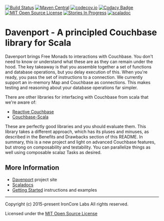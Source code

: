 [![Build Status](https://travis-ci.org/IronCoreLabs/davenport.svg)](https://travis-ci.org/IronCoreLabs/davenport)
[![Maven Central](https://maven-badges.herokuapp.com/maven-central/com.ironcorelabs/davenport_2.11/badge.svg)](https://maven-badges.herokuapp.com/maven-central/com.ironcorelabs/davenport_2.11)
[![codecov.io](http://codecov.io/github/IronCoreLabs/davenport/coverage.svg?branch=master)](http://codecov.io/github/IronCoreLabs/davenport?branch=master)
[![Codacy Badge](https://www.codacy.com/project/badge/f9ad4d48e42d49fc851af5d9697753b8)](https://www.codacy.com/app/github-zmre/davenport)
[![MIT Open Source License](https://img.shields.io/badge/license-MIT-blue.svg)](http://opensource.org/licenses/MIT)
[![Stories In Progress](https://badge.waffle.io/IronCoreLabs/davenport.svg?label=in%20progress&title=In%20Progress)](http://waffle.io/IronCoreLabs/davenport)
[![scaladoc](https://javadoc-badge.appspot.com/com.ironcorelabs/davenport_2.11.svg?label=scaladoc)](https://javadoc-badge.appspot.com/com.ironcorelabs/davenport_2.11)


# Davenport - A principled Couchbase library for Scala

Davenport brings Free Monads to interactions with Couchbase. You don't need to know or understand what these are as they can remain under the hood.  The key takeaway is that you assemble together a set of functions and database operations, but you delay execution of this.  When you're ready, you pass the set of instructions to a connection.  We currently support an in-memory Map and Couchbase as connections.  This makes testing and reasoning about your database operations far simpler.

There are other libraries for interfacing with Couchbase from scala that we're aware of:

* [Reactive Couchbase](http://reactivecouchbase.org)
* [Couchbase-Scala](https://github.com/giabao/couchbase-scala)

These are perfectly good libraries and you should evaluate them.  This library takes a different approach, which has its pluses and minuses, as described in the Benefits and Drawbacks section of this README.  In summary, this is a new project and light on advanced Couchbase features, but strong on composability and testability.  You can parallelize things as well using composable scalaz Tasks as desired.


## More Information

* [Davenport](https://ironcorelabs.com/davenport) project site
* [Scaladocs](https://ironcorelabs.com/davenport/latest/api)
* [Getting Started](https://ironcorelabs.com/davenport/tutorials/getting-started.html) instructions and examples

---

Copyright (c) 2015-present IronCore Labs
All rights reserved.

Licensed under the [MIT Open Source License](http://opensource.org/licenses/MIT)

